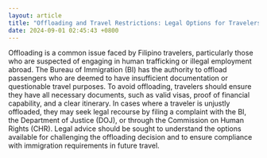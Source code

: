 ```yaml
---
layout: article
title: "Offloading and Travel Restrictions: Legal Options for Travelers"
date: 2024-09-01 02:45:43 +0800
---
```


<p>Offloading is a common issue faced by Filipino travelers, particularly those who are suspected of engaging in human trafficking or illegal employment abroad. The Bureau of Immigration (BI) has the authority to offload passengers who are deemed to have insufficient documentation or questionable travel purposes. To avoid offloading, travelers should ensure they have all necessary documents, such as valid visas, proof of financial capability, and a clear itinerary. In cases where a traveler is unjustly offloaded, they may seek legal recourse by filing a complaint with the BI, the Department of Justice (DOJ), or through the Commission on Human Rights (CHR). Legal advice should be sought to understand the options available for challenging the offloading decision and to ensure compliance with immigration requirements in future travel.</p>